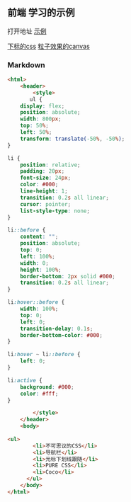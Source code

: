 
## 前端 学习的示例

打开地址 [示例](kong-jing.github.io/qianduan)


[下标的css](kong-jing.github.io/qianduan/cssxiabiao.html)
[粒子效果的canvas](kong-jing.github.io/qianduan/paticle.html)
### Markdown

```markdown
<html>
    <header>
        <style>
       ul {
    display: flex;
    position: absolute;
    width: 800px;
    top: 50%;
    left: 50%;
    transform: translate(-50%, -50%);
}

li {
    position: relative;
    padding: 20px;
    font-size: 24px;
    color: #000;
    line-height: 1;
    transition: 0.2s all linear;
    cursor: pointer;
    list-style-type: none;
}

li::before {
    content: "";
    position: absolute;
    top: 0;
    left: 100%;
    width: 0;
    height: 100%;
    border-bottom: 2px solid #000;
    transition: 0.2s all linear;
}

li:hover::before {
    width: 100%;
    top: 0;
    left: 0;
    transition-delay: 0.1s;
    border-bottom-color: #000;
}

li:hover ~ li::before {
    left: 0;
}

li:active {
    background: #000;
    color: #fff;
}

        </style>
    </header>
    <body>
      
<ul>
        <li>不可思议的CSS</li>
        <li>导航栏</li>
        <li>光标下划线跟随</li>
        <li>PURE CSS</li>
        <li>Coco</li>
      </ul>
    </body>
</html>
```



